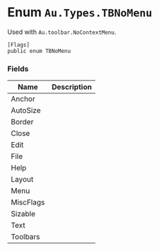 # Enum `Au.Types.TBNoMenu`

Used with `Au.toolbar.NoContextMenu`.

```
[Flags]
public enum TBNoMenu
```

### Fields

| Name | Description |
| --- | --- |
| Anchor |  |
| AutoSize |  |
| Border |  |
| Close |  |
| Edit |  |
| File |  |
| Help |  |
| Layout |  |
| Menu |  |
| MiscFlags |  |
| Sizable |  |
| Text |  |
| Toolbars |  |